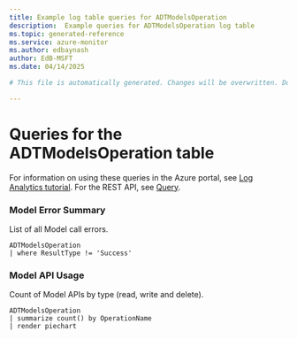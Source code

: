 ```yaml
---
title: Example log table queries for ADTModelsOperation
description:  Example queries for ADTModelsOperation log table
ms.topic: generated-reference
ms.service: azure-monitor
ms.author: edbaynash
author: EdB-MSFT
ms.date: 04/14/2025

# This file is automatically generated. Changes will be overwritten. Do not change this file directly. 

---
```


# Queries for the ADTModelsOperation table

For information on using these queries in the Azure portal, see [Log Analytics tutorial](/azure/azure-monitor/logs/log-analytics-tutorial). For the REST API, see [Query](/azure/azure-monitor/logs/api/overview).


### Model Error Summary  


List of all Model call errors.  

```query
ADTModelsOperation
| where ResultType != 'Success'
```



### Model API Usage  


Count of Model APIs by type (read, write and delete).  

```query
ADTModelsOperation
| summarize count() by OperationName
| render piechart
```

